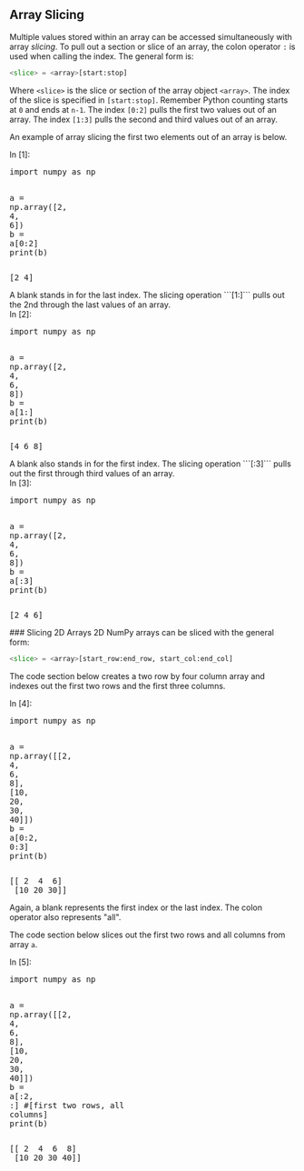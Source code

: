 
## Array Slicing
Multiple values stored within an array can be accessed simultaneously with array _slicing_. To pull out a section or slice of an array, the colon operator ```:``` is used when calling the index. The general form is:

```python
<slice> = <array>[start:stop]
```

Where ```<slice>``` is the slice or section of the array object ```<array>```. The index of the slice is specified in ```[start:stop]```. Remember Python counting starts at ```0``` and ends at ```n-1```. The index ```[0:2]``` pulls the first two values out of an array. The index ```[1:3]``` pulls the second and third values out of an array.

An example of array slicing the first two elements out of an array is below.
<div class="cell border-box-sizing code_cell rendered">
<div class="input">
<div class="prompt input_prompt">In&nbsp;[1]:</div>
<div class="inner_cell">
    <div class="input_area">
<div class=" highlight hl-ipython3"><pre><span></span><span class="kn">import</span> <span class="nn">numpy</span> <span class="k">as</span> <span class="nn">np</span>

<span class="n">a</span> <span class="o">=</span> <span class="n">np</span><span class="o">.</span><span class="n">array</span><span class="p">([</span><span class="mi">2</span><span class="p">,</span> <span class="mi">4</span><span class="p">,</span> <span class="mi">6</span><span class="p">])</span>
<span class="n">b</span> <span class="o">=</span> <span class="n">a</span><span class="p">[</span><span class="mi">0</span><span class="p">:</span><span class="mi">2</span><span class="p">]</span>
<span class="nb">print</span><span class="p">(</span><span class="n">b</span><span class="p">)</span>
</pre></div>

</div>
</div>
</div>

<div class="output_wrapper">
<div class="output">


<div class="output_area">

<div class="prompt"></div>


<div class="output_subarea output_stream output_stdout output_text">
<pre>[2 4]
</pre>
</div>
</div>

</div>
</div>

</div>
A blank stands in for the last index. The slicing operation ```[1:]``` pulls out the 2nd through the last values of an array.
<div class="cell border-box-sizing code_cell rendered">
<div class="input">
<div class="prompt input_prompt">In&nbsp;[2]:</div>
<div class="inner_cell">
    <div class="input_area">
<div class=" highlight hl-ipython3"><pre><span></span><span class="kn">import</span> <span class="nn">numpy</span> <span class="k">as</span> <span class="nn">np</span>

<span class="n">a</span> <span class="o">=</span> <span class="n">np</span><span class="o">.</span><span class="n">array</span><span class="p">([</span><span class="mi">2</span><span class="p">,</span> <span class="mi">4</span><span class="p">,</span> <span class="mi">6</span><span class="p">,</span> <span class="mi">8</span><span class="p">])</span>
<span class="n">b</span> <span class="o">=</span> <span class="n">a</span><span class="p">[</span><span class="mi">1</span><span class="p">:]</span>
<span class="nb">print</span><span class="p">(</span><span class="n">b</span><span class="p">)</span>
</pre></div>

</div>
</div>
</div>

<div class="output_wrapper">
<div class="output">


<div class="output_area">

<div class="prompt"></div>


<div class="output_subarea output_stream output_stdout output_text">
<pre>[4 6 8]
</pre>
</div>
</div>

</div>
</div>

</div>
A blank also stands in for the first index. The slicing operation ```[:3]``` pulls out the first through third values of an array.
<div class="cell border-box-sizing code_cell rendered">
<div class="input">
<div class="prompt input_prompt">In&nbsp;[3]:</div>
<div class="inner_cell">
    <div class="input_area">
<div class=" highlight hl-ipython3"><pre><span></span><span class="kn">import</span> <span class="nn">numpy</span> <span class="k">as</span> <span class="nn">np</span>

<span class="n">a</span> <span class="o">=</span> <span class="n">np</span><span class="o">.</span><span class="n">array</span><span class="p">([</span><span class="mi">2</span><span class="p">,</span> <span class="mi">4</span><span class="p">,</span> <span class="mi">6</span><span class="p">,</span> <span class="mi">8</span><span class="p">])</span>
<span class="n">b</span> <span class="o">=</span> <span class="n">a</span><span class="p">[:</span><span class="mi">3</span><span class="p">]</span>
<span class="nb">print</span><span class="p">(</span><span class="n">b</span><span class="p">)</span>
</pre></div>

</div>
</div>
</div>

<div class="output_wrapper">
<div class="output">


<div class="output_area">

<div class="prompt"></div>


<div class="output_subarea output_stream output_stdout output_text">
<pre>[2 4 6]
</pre>
</div>
</div>

</div>
</div>

</div>
### Slicing 2D Arrays
2D NumPy arrays can be sliced with the general form:

```Python
<slice> = <array>[start_row:end_row, start_col:end_col]
```

The code section below creates a two row by four column array and indexes out the first two rows and the first three columns.
<div class="cell border-box-sizing code_cell rendered">
<div class="input">
<div class="prompt input_prompt">In&nbsp;[4]:</div>
<div class="inner_cell">
    <div class="input_area">
<div class=" highlight hl-ipython3"><pre><span></span><span class="kn">import</span> <span class="nn">numpy</span> <span class="k">as</span> <span class="nn">np</span>

<span class="n">a</span> <span class="o">=</span> <span class="n">np</span><span class="o">.</span><span class="n">array</span><span class="p">([[</span><span class="mi">2</span><span class="p">,</span> <span class="mi">4</span><span class="p">,</span> <span class="mi">6</span><span class="p">,</span> <span class="mi">8</span><span class="p">],</span> <span class="p">[</span><span class="mi">10</span><span class="p">,</span> <span class="mi">20</span><span class="p">,</span> <span class="mi">30</span><span class="p">,</span> <span class="mi">40</span><span class="p">]])</span>
<span class="n">b</span> <span class="o">=</span> <span class="n">a</span><span class="p">[</span><span class="mi">0</span><span class="p">:</span><span class="mi">2</span><span class="p">,</span> <span class="mi">0</span><span class="p">:</span><span class="mi">3</span><span class="p">]</span>
<span class="nb">print</span><span class="p">(</span><span class="n">b</span><span class="p">)</span>
</pre></div>

</div>
</div>
</div>

<div class="output_wrapper">
<div class="output">


<div class="output_area">

<div class="prompt"></div>


<div class="output_subarea output_stream output_stdout output_text">
<pre>[[ 2  4  6]
 [10 20 30]]
</pre>
</div>
</div>

</div>
</div>

</div>
Again, a blank represents the first index or the last index. The colon operator also represents "all". 

The code section below slices out the first two rows and all columns from array ```a```.
<div class="cell border-box-sizing code_cell rendered">
<div class="input">
<div class="prompt input_prompt">In&nbsp;[5]:</div>
<div class="inner_cell">
    <div class="input_area">
<div class=" highlight hl-ipython3"><pre><span></span><span class="kn">import</span> <span class="nn">numpy</span> <span class="k">as</span> <span class="nn">np</span>

<span class="n">a</span> <span class="o">=</span> <span class="n">np</span><span class="o">.</span><span class="n">array</span><span class="p">([[</span><span class="mi">2</span><span class="p">,</span> <span class="mi">4</span><span class="p">,</span> <span class="mi">6</span><span class="p">,</span> <span class="mi">8</span><span class="p">],</span> <span class="p">[</span><span class="mi">10</span><span class="p">,</span> <span class="mi">20</span><span class="p">,</span> <span class="mi">30</span><span class="p">,</span> <span class="mi">40</span><span class="p">]])</span>
<span class="n">b</span> <span class="o">=</span> <span class="n">a</span><span class="p">[:</span><span class="mi">2</span><span class="p">,</span> <span class="p">:]</span>  <span class="c1">#[first two rows, all columns]</span>
<span class="nb">print</span><span class="p">(</span><span class="n">b</span><span class="p">)</span>
</pre></div>

</div>
</div>
</div>

<div class="output_wrapper">
<div class="output">


<div class="output_area">

<div class="prompt"></div>


<div class="output_subarea output_stream output_stdout output_text">
<pre>[[ 2  4  6  8]
 [10 20 30 40]]
</pre>
</div>
</div>

</div>
</div>

</div>
 

